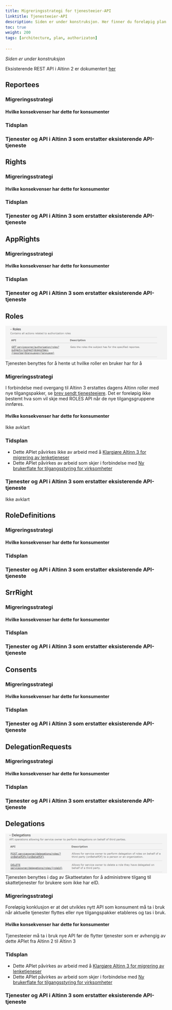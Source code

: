 ```yaml
---
title: Migreringsstrategi for tjenesteeier-API
linktitle: Tjenesteeier-API
description: Siden er under konstruksjon. Her finner du foreløpig plan for hva som skjer med autorisasjons API for tjenesteeiere i overgangen mellom Altinn 2 og Altinn 3. Planen vil bli endret underveis. 
toc: true
weight: 200
tags: [architecture, plan, authorizaton]

---
```


*Siden er under konstruksjon*

Eksisterende REST API i Altinn 2 er dokumentert [her](https://www.altinn.no/api/serviceowner/help)

## Reportees
### Migreringsstrategi
#### Hvilke konsekvenser har dette for konsumenter
### Tidsplan
### Tjenester og API i Altinn 3 som erstatter eksisterende API-tjeneste

## Rights
### Migreringsstrategi
#### Hvilke konsekvenser har dette for konsumenter
### Tidsplan
### Tjenester og API i Altinn 3 som erstatter eksisterende API-tjeneste

## AppRights
### Migreringsstrategi
#### Hvilke konsekvenser har dette for konsumenter
### Tidsplan
### Tjenester og API i Altinn 3 som erstatter eksisterende API-tjeneste

## Roles
![ROLES REST-api for tjenesteeiere](roles.png "Roles-tjenesten")
Tjenesten benyttes for å hente ut hvilke roller en bruker har for å 
### Migreringsstrategi
I forbindelse med overgang til Altinn 3 erstattes dagens Altinn roller med nye tilgangspakker, se [brev sendt tjenesteeiere](/authorization/migration/informasjon-sent/letter-accessgroupes/).
Det er foreløpig ikke bestemt hva som vil skje med ROLES API når de nye tilgangsgruppene innføres. 
#### Hvilke konsekvenser har dette for konsumenter
Ikke avklart
### Tidsplan
- Dette APIet påvirkes ikke av arbeid med å [Klargjøre Altinn 3 for migrering av lenketjeneser](https://github.com/Altinn/altinn-roadmap/issues/63)
- Dette APIet påvirkes av arbeid som skjer i forbindelse med [Ny brukerflate for tilgangsstyring for virksomheter](https://github.com/Altinn/altinn-access-management/issues/341)
### Tjenester og API i Altinn 3 som erstatter eksisterende API-tjeneste
Ikke avklart

## RoleDefinitions
### Migreringsstrategi
#### Hvilke konsekvenser har dette for konsumenter
### Tidsplan
### Tjenester og API i Altinn 3 som erstatter eksisterende API-tjeneste

## SrrRight
### Migreringsstrategi
#### Hvilke konsekvenser har dette for konsumenter
### Tidsplan
### Tjenester og API i Altinn 3 som erstatter eksisterende API-tjeneste

## Consents
### Migreringsstrategi
#### Hvilke konsekvenser har dette for konsumenter
### Tidsplan
### Tjenester og API i Altinn 3 som erstatter eksisterende API-tjeneste

## DelegationRequests
### Migreringsstrategi
#### Hvilke konsekvenser har dette for konsumenter
### Tidsplan
### Tjenester og API i Altinn 3 som erstatter eksisterende API-tjeneste

## Delegations
![DELEGATIONS REST-api for tjenesteeiere](delgations_te.png "Delegations-tjenesten")
Tjenesten benyttes i dag av Skatteetaten for å administrere tilgang til skattetjenester for brukere som ikke har eID. 
### Migreringsstrategi
Foreløpig konklusjon er at det utvikles nytt API som konsument må ta i bruk når aktuelle tjenester flyttes eller nye tilgangspakker etableres og tas i bruk. 
#### Hvilke konsekvenser har dette for konsumenter
Tjenesteeier må ta i bruk nye API før de flytter tjenester som er avhengig av dette APIet fra Altinn 2 til Altinn 3

### Tidsplan
- Dette APIet påvirkes av arbeid med å [Klargjøre Altinn 3 for migrering av lenketjeneser](https://github.com/Altinn/altinn-roadmap/issues/63)
- Dette APIet påvirkes av arbeid som skjer i forbindelse med [Ny brukerflate for tilgangsstyring for virksomheter](https://github.com/Altinn/altinn-access-management/issues/341)
### Tjenester og API i Altinn 3 som erstatter eksisterende API-tjeneste

